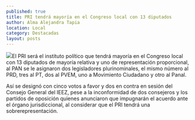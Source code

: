 ```yaml
---
published: true
title: PRI tendrá mayoría en el Congreso local con 13 diputados
author: Alma Alejandra Tapia
location: Local
category: Destacadas
layout: posts
---
```


![](http://i.imgur.com/mfrsteUm.jpg)El PRI será el instituto político que tendrá mayoría en el Congreso local con 13 diputados de mayoría relativa y uno de representación proporcional, al PAN se le asignaron dos legisladores plurinominales, el mismo número al PRD, tres al PT, dos al PVEM, uno a Movimiento Ciudadano y otro al Panal.

Así se designó con cinco votos a favor y dos en contra en sesión del Consejo General del IEEZ, pese a la inconformidad de dos consejeros y los partidos de oposición quienes anunciaron que impugnarán el acuerdo ante el órgano jurisdiccional, al considerar que el PRI tendrá una sobrerepresentación.
